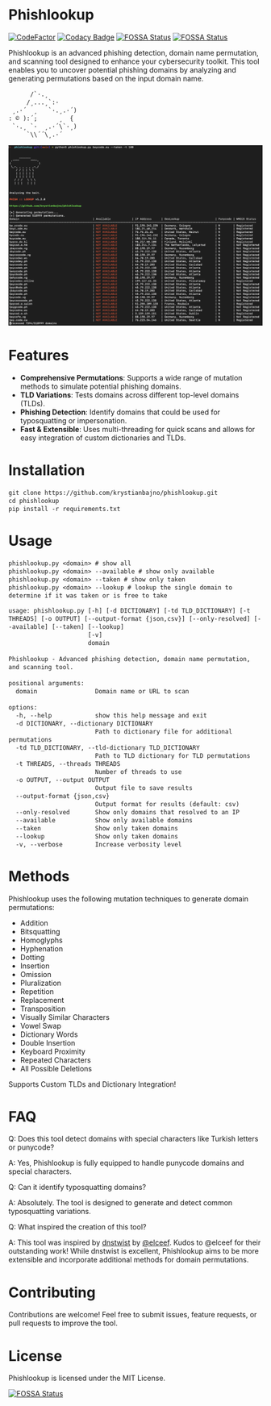 # Phishlookup
[![CodeFactor](https://www.codefactor.io/repository/github/krystianbajno/phishlookup/badge)](https://www.codefactor.io/repository/github/krystianbajno/phishlookup)
[![Codacy Badge](https://api.codacy.com/project/badge/Grade/398a05eb37fc4e79a560cab910208ad6)](https://app.codacy.com/gh/krystianbajno/phishlookup?utm_source=github.com&utm_medium=referral&utm_content=krystianbajno/phishlookup&utm_campaign=Badge_Grade)
[![FOSSA Status](https://app.fossa.com/api/projects/git%2Bgithub.com%2Fkrystianbajno%2Fphishlookup.svg?type=shield&issueType=security)](https://app.fossa.com/projects/git%2Bgithub.com%2Fkrystianbajno%2Fphishlookup?ref=badge_shield&issueType=security)
[![FOSSA Status](https://app.fossa.com/api/projects/git%2Bgithub.com%2Fkrystianbajno%2Fphishlookup.svg?type=shield)](https://app.fossa.com/projects/git%2Bgithub.com%2Fkrystianbajno%2Fphishlookup?ref=badge_shield)

Phishlookup is an advanced phishing detection, domain name permutation, and scanning tool designed to enhance your cybersecurity toolkit. This tool enables you to uncover potential phishing domains by analyzing and generating permutations based on the input domain name.

```
      /`·.¸
     /¸...¸`:·
 ¸.·´  ¸   `·.¸.·´)
: © ):´;      ¸  {
 `·.¸ `·  ¸.·´\`·¸)
     `\\´´\¸.·´
```

<img src="https://raw.githubusercontent.com/krystianbajno/krystianbajno/main/img/phishlookup.png"/>

# Features

- **Comprehensive Permutations**: Supports a wide range of mutation methods to simulate potential phishing domains.
- **TLD Variations**: Tests domains across different top-level domains (TLDs).
- **Phishing Detection**: Identify domains that could be used for typosquatting or impersonation.
- **Fast & Extensible**: Uses multi-threading for quick scans and allows for easy integration of custom dictionaries and TLDs.

# Installation
```
git clone https://github.com/krystianbajno/phishlookup.git
cd phishlookup
pip install -r requirements.txt
```

# Usage
```
phishlookup.py <domain> # show all
phishlookup.py <domain> --available # show only available
phishlookup.py <domain> --taken # show only taken
phishlookup.py <domain> --lookup # lookup the single domain to determine if it was taken or is free to take
```

```
usage: phishlookup.py [-h] [-d DICTIONARY] [-td TLD_DICTIONARY] [-t THREADS] [-o OUTPUT] [--output-format {json,csv}] [--only-resolved] [--available] [--taken] [--lookup]
                      [-v]
                      domain

Phishlookup - Advanced phishing detection, domain name permutation, and scanning tool.

positional arguments:
  domain                Domain name or URL to scan

options:
  -h, --help            show this help message and exit
  -d DICTIONARY, --dictionary DICTIONARY
                        Path to dictionary file for additional permutations
  -td TLD_DICTIONARY, --tld-dictionary TLD_DICTIONARY
                        Path to TLD dictionary for TLD permutations
  -t THREADS, --threads THREADS
                        Number of threads to use
  -o OUTPUT, --output OUTPUT
                        Output file to save results
  --output-format {json,csv}
                        Output format for results (default: csv)
  --only-resolved       Show only domains that resolved to an IP
  --available           Show only available domains
  --taken               Show only taken domains
  --lookup              Show only taken domains
  -v, --verbose         Increase verbosity level
```

# Methods
Phishlookup uses the following mutation techniques to generate domain permutations:

- Addition
- Bitsquatting
- Homoglyphs
- Hyphenation
- Dotting
- Insertion
- Omission
- Pluralization
- Repetition
- Replacement
- Transposition
- Visually Similar Characters
- Vowel Swap
- Dictionary Words
- Double Insertion
- Keyboard Proximity
- Repeated Characters
- All Possible Deletions

Supports Custom TLDs and Dictionary Integration!

# FAQ

Q: Does this tool detect domains with special characters like Turkish letters or punycode?

A: Yes, Phishlookup is fully equipped to handle punycode domains and special characters.

Q: Can it identify typosquatting domains?

A: Absolutely. The tool is designed to generate and detect common typosquatting variations.

Q: What inspired the creation of this tool?

A: This tool was inspired by [dnstwist](https://github.com/elceef/dnstwist) by [@elceef](https://github.com/elceef). Kudos to @elceef for their outstanding work! While dnstwist is excellent, Phishlookup aims to be more extensible and incorporate additional methods for domain permutations.

# Contributing
Contributions are welcome! Feel free to submit issues, feature requests, or pull requests to improve the tool.

# License
Phishlookup is licensed under the MIT License.

[![FOSSA Status](https://app.fossa.com/api/projects/git%2Bgithub.com%2Fkrystianbajno%2Fphishlookup.svg?type=large)](https://app.fossa.com/projects/git%2Bgithub.com%2Fkrystianbajno%2Fphishlookup?ref=badge_large)
